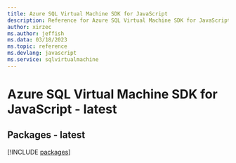 ```yaml
---
title: Azure SQL Virtual Machine SDK for JavaScript
description: Reference for Azure SQL Virtual Machine SDK for JavaScript
author: xirzec
ms.author: jeffish
ms.data: 03/18/2023
ms.topic: reference
ms.devlang: javascript
ms.service: sqlvirtualmachine
---
```

# Azure SQL Virtual Machine SDK for JavaScript - latest
## Packages - latest
[!INCLUDE [packages](sql-virtual-machine-index.md)]